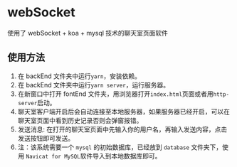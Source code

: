 # webSocket

使用了 webSocket + koa + mysql 技术的聊天室页面软件

## 使用方法

1. 在 backEnd 文件夹中运行`yarn`，安装依赖。
2. 在 backEnd 文件夹中运行`yarn server`，运行服务器。
3. 在新窗口中打开 fontEnd 文件夹，用浏览器打开`index.html`页面或者用`http-server`启动。
4. 聊天室客户端开启后会自动连接至本地服务器，如果服务器已经开启，可以在聊天室页面中看到历史记录否则会弹窗报错。
5. 发送消息: 在打开的聊天室页面中先输入你的用户名，再输入发送内容，点击发送按钮即可发送。
6. 注：该系统需要一个 `mysql` 的初始数据库，已经放到 `database` 文件夹下，使用 `Navicat for MySQL`软件导入到本地数据库即可。
